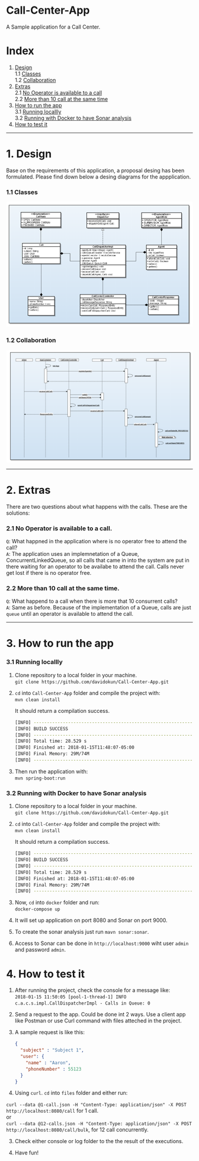 # Call-Center-App
A Sample application for a Call Center.

# Index
1. [Design](#1-design)  
   1.1 [Classes](#11-classes)  
   1.2 [Collaboration](#12-collaboration)  
2. [Extras](#2-extras)  
   2.1 [No Operator is available to a call](#21-no-operator-is-available-to-a-call)  
   2.2 [More than 10 call at the same time](#22-more-than-10-call-at-the-same-time)  
3. [ How to run the app](#3-how-to-run-the-app)  
   3.1 [Running locallly](#31-running-locallly)  
   3.2 [Running with Docker to have Sonar analysis](#32-running-with-docker-to-have-sonar-analysis)
4. [How to test it](#4-how-to-test-it)

---

# 1. Design
Base on the requirements of this application, a proposal desing has been formulated. Please find down below a desing diagrams for the appplication.

### 1.1 Classes

![Alt text](docs/Classes-Diagram.png?raw=true)

### 1.2 Collaboration

![Alt text](docs/Collaboration-Diagram.png?raw=true)

---

# 2. Extras

There are two questions about what happens with the calls. These are the solutions:

### 2.1 No Operator is available to a call.

`Q`: What happned in the application where is no operator free to attend the call?  
`A`: The application uses an implemnetation of a Queue, ConcurrentLinkedQueue, so all calls that came in into the system are put in there waiting for an operator to be availabe to attend the call. Calls never get lost if there is no operator free.

### 2.2 More than 10 call at the same time.

`Q`: What happend to a call when there is more that 10 consurrent calls?  
`A`: Same as before. Because of the implementation of a Queue, calls are just `queue` until an operator is available to attend the call.

---

# 3. How to run the app

### 3.1 Running locallly

1. Clone repository to a local folder in your machine.  
   `git clone https://github.com/davidokun/Call-Center-App.git`
   
2. `cd` into `Call-Center-App` folder and compile the project with:  
   `mvn clean install`
   
   It should return a compilation success.
   ```bash
   [INFO] ------------------------------------------------------------------------
   [INFO] BUILD SUCCESS
   [INFO] ------------------------------------------------------------------------
   [INFO] Total time: 28.529 s
   [INFO] Finished at: 2018-01-15T11:48:07-05:00
   [INFO] Final Memory: 29M/74M
   [INFO] ------------------------------------------------------------------------
   ```

3. Then run the application with:  
   `mvn spring-boot:run`
   
### 3.2 Running with Docker to have Sonar analysis

1. Clone repository to a local folder in your machine.  
   `git clone https://github.com/davidokun/Call-Center-App.git`
   
2. `cd` into `Call-Center-App` folder and compile the project with:  
   `mvn clean install`
   
   It should return a compilation success.
   ```bash
   [INFO] ------------------------------------------------------------------------
   [INFO] BUILD SUCCESS
   [INFO] ------------------------------------------------------------------------
   [INFO] Total time: 28.529 s
   [INFO] Finished at: 2018-01-15T11:48:07-05:00
   [INFO] Final Memory: 29M/74M
   [INFO] ------------------------------------------------------------------------
   ```
   
3. Now, `cd` into `docker` folder and run:  
   `docker-compose up`
   
4. It will set up application on port 8080 and Sonar on port 9000.

5. To create the sonar analysis just run `mavn sonar:sonar`.

6. Access to Sonar can be done in `http://localhost:9000` wiht user `admin` and password `admin`.


# 4. How to test it
   
1. After running the project, check the console for a message like:  
   `2018-01-15 11:50:05 [pool-1-thread-1] INFO c.a.c.s.impl.CallDispatcherImpl - Calls in Queue: 0`
   
2. Send a request to the app. Could be done int 2 ways. Use a client app like Postman or use Curl command with files atteched in the project.

3. A sample request is like this:

   ```json
   {
     "subject" : "Subject 1",
     "user": {
       "name" : "Aaron",
       "phoneNumber" : 55123
     }
   }
   ```

4. Using `curl`. `cd` into `files` folder and either run:
   
`curl --data @1-call.json -H "Content-Type: application/json" -X POST http://localhost:8080/call` for 1 call.  
or  
`curl --data @12-calls.json -H "Content-Type: application/json" -X POST http://localhost:8080/call/bulk`, for 12 call concurrently.

3. Check either console or log folder to the the result of the executions.

5. Have fun!
